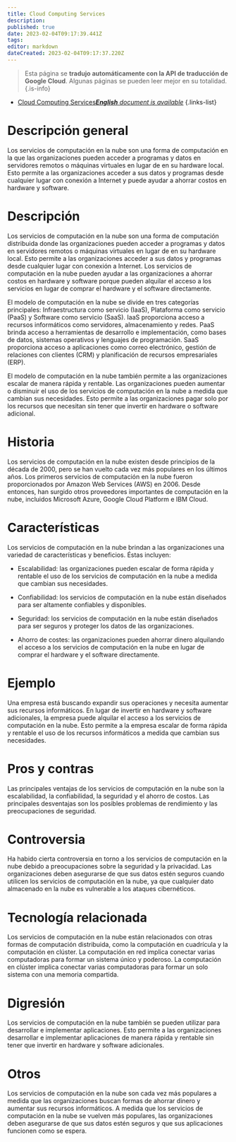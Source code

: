 ```yaml
---
title: Cloud Computing Services
description: 
published: true
date: 2023-02-04T09:17:39.441Z
tags: 
editor: markdown
dateCreated: 2023-02-04T09:17:37.220Z
---
```


> Esta página se **tradujo automáticamente con la API de traducción de Google Cloud**.
Algunas páginas se pueden leer mejor en su totalidad.{.is-info}



- [Cloud Computing Services***English** document is available*](/en/Knowledge-base/Dictionary/cloud-computing-services)
{.links-list}


# Descripción general
Los servicios de computación en la nube son una forma de computación en la que las organizaciones pueden acceder a programas y datos en servidores remotos o máquinas virtuales en lugar de en su hardware local. Esto permite a las organizaciones acceder a sus datos y programas desde cualquier lugar con conexión a Internet y puede ayudar a ahorrar costos en hardware y software.

# Descripción
Los servicios de computación en la nube son una forma de computación distribuida donde las organizaciones pueden acceder a programas y datos en servidores remotos o máquinas virtuales en lugar de en su hardware local. Esto permite a las organizaciones acceder a sus datos y programas desde cualquier lugar con conexión a Internet. Los servicios de computación en la nube pueden ayudar a las organizaciones a ahorrar costos en hardware y software porque pueden alquilar el acceso a los servicios en lugar de comprar el hardware y el software directamente.

El modelo de computación en la nube se divide en tres categorías principales: Infraestructura como servicio (IaaS), Plataforma como servicio (PaaS) y Software como servicio (SaaS). IaaS proporciona acceso a recursos informáticos como servidores, almacenamiento y redes. PaaS brinda acceso a herramientas de desarrollo e implementación, como bases de datos, sistemas operativos y lenguajes de programación. SaaS proporciona acceso a aplicaciones como correo electrónico, gestión de relaciones con clientes (CRM) y planificación de recursos empresariales (ERP).

El modelo de computación en la nube también permite a las organizaciones escalar de manera rápida y rentable. Las organizaciones pueden aumentar o disminuir el uso de los servicios de computación en la nube a medida que cambian sus necesidades. Esto permite a las organizaciones pagar solo por los recursos que necesitan sin tener que invertir en hardware o software adicional.

# Historia
Los servicios de computación en la nube existen desde principios de la década de 2000, pero se han vuelto cada vez más populares en los últimos años. Los primeros servicios de computación en la nube fueron proporcionados por Amazon Web Services (AWS) en 2006. Desde entonces, han surgido otros proveedores importantes de computación en la nube, incluidos Microsoft Azure, Google Cloud Platform e IBM Cloud.

# Características
Los servicios de computación en la nube brindan a las organizaciones una variedad de características y beneficios. Éstas incluyen:

- Escalabilidad: las organizaciones pueden escalar de forma rápida y rentable el uso de los servicios de computación en la nube a medida que cambian sus necesidades.

- Confiabilidad: los servicios de computación en la nube están diseñados para ser altamente confiables y disponibles.

- Seguridad: los servicios de computación en la nube están diseñados para ser seguros y proteger los datos de las organizaciones.

- Ahorro de costes: las organizaciones pueden ahorrar dinero alquilando el acceso a los servicios de computación en la nube en lugar de comprar el hardware y el software directamente.

# Ejemplo
Una empresa está buscando expandir sus operaciones y necesita aumentar sus recursos informáticos. En lugar de invertir en hardware y software adicionales, la empresa puede alquilar el acceso a los servicios de computación en la nube. Esto permite a la empresa escalar de forma rápida y rentable el uso de los recursos informáticos a medida que cambian sus necesidades.

# Pros y contras
Las principales ventajas de los servicios de computación en la nube son la escalabilidad, la confiabilidad, la seguridad y el ahorro de costos. Las principales desventajas son los posibles problemas de rendimiento y las preocupaciones de seguridad.

# Controversia
Ha habido cierta controversia en torno a los servicios de computación en la nube debido a preocupaciones sobre la seguridad y la privacidad. Las organizaciones deben asegurarse de que sus datos estén seguros cuando utilicen los servicios de computación en la nube, ya que cualquier dato almacenado en la nube es vulnerable a los ataques cibernéticos.

# Tecnología relacionada
Los servicios de computación en la nube están relacionados con otras formas de computación distribuida, como la computación en cuadrícula y la computación en clúster. La computación en red implica conectar varias computadoras para formar un sistema único y poderoso. La computación en clúster implica conectar varias computadoras para formar un solo sistema con una memoria compartida.

# Digresión
Los servicios de computación en la nube también se pueden utilizar para desarrollar e implementar aplicaciones. Esto permite a las organizaciones desarrollar e implementar aplicaciones de manera rápida y rentable sin tener que invertir en hardware y software adicionales.

# Otros
Los servicios de computación en la nube son cada vez más populares a medida que las organizaciones buscan formas de ahorrar dinero y aumentar sus recursos informáticos. A medida que los servicios de computación en la nube se vuelven más populares, las organizaciones deben asegurarse de que sus datos estén seguros y que sus aplicaciones funcionen como se espera.